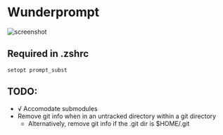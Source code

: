 Wunderprompt
============

![screenshot](https://raw.github.com/burke/wunderprompt/master/screenshot.png)

Required in .zshrc
------------------

  ```
  setopt prompt_subst
  ```

TODO:
-----

* √ Accomodate submodules
* Remove git info when in an untracked directory within a git directory
  * Alternatively, remove git info if the .git dir is $HOME/.git
